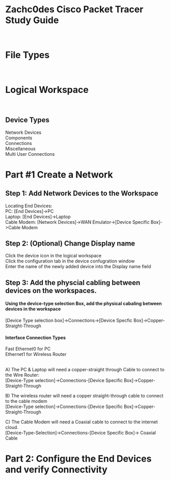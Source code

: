 <H1> Zachc0des Cisco Packet Tracer Study Guide </h1><BR>

<H1>File Types</H1><BR>

<H1>Logical Workspace </H1> <BR>
<H2>Device Types</H2>
<p1>Network Devices</p1><br>
<p1>Components</p1><br>
<p1>Connections</p1><br>
<p1>Miscellaneous</p1><br>
<p1>Multi User Connections</p1><br>

<h1> Part #1 Create a Network</h1>
<h2>Step 1: Add Network Devices to the Workspace</h2>
<p1>Locating End Devices:</p1><br>
<p1>PC: [End Devices]->PC</p1><br>
<p1>Laptop: [End Devices]->Laptop</p1><br>
<p1>Cable Modem: [Network Devices]->WAN Emulator->[Device Specific Box]->Cable Modem</p1>


<h2>Step 2: (Optional) Change Display name</h2>
<p1>Click the device icon in the logical workspace</p1><br>
<p1>Click the configuration tab in the device confugration window</p1><br>
<p1>Enter the name of the newly added device into the Display name field</p1>

<h2>Step 3: Add the physcial cabling between devices on the workspaces.</h3>
<h4>Using the device-type selection Box, add the physical cabaling between devices in the workspace</h4>

<p1>[Device Type selection box]->Connections->[Device Specfic Box]->Copper-Straight-Through</p1>
<h4>Interface Connection Types</h4>
<p1>Fast Ethernet0 for PC<br>
Ethernet1 for Wireless Router
</p1><br><br>

<p1> A) The PC & Laptop will need a copper-straight through Cable to connect to the Wire Router:</p1><br>
<p1>[Device-Type selection]->Connections-[Device Specific Box]->Copper-Straight-Through</p1>

<p1> B)  The wireless router will need a copper straight-through cable to connect to the cable modem </p1><br>
<p1>[Device-Type selection]->Connections-[Device Specific Box]->Copper-Straight-Through</p1>

<p1>  C) The Cable Modem will need a Coaxial cable to connect to the internet cloud.<br> 
[Device-Type-Selection]->Connections-[Device Specific Box]-> Coaxial Cable </p>

<h1>Part 2: Configure the End Devices and verify Connectivity</h1>


